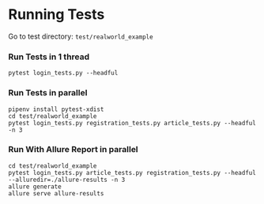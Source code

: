 
# Running Tests

Go to test directory: `test/realworld_example`

### Run Tests in 1 thread
``` 
pytest login_tests.py --headful
```

### Run Tests in parallel
```
pipenv install pytest-xdist
cd test/realworld_example
pytest login_tests.py registration_tests.py article_tests.py --headful -n 3
```

### Run With Allure Report in parallel
``` 
cd test/realworld_example
pytest login_tests.py article_tests.py registration_tests.py --headful --alluredir=./allure-results -n 3
allure generate
allure serve allure-results
```